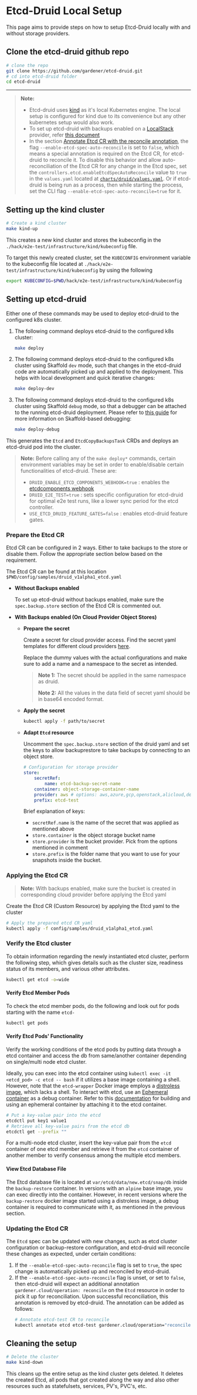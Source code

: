 # Etcd-Druid Local Setup

This page aims to provide steps on how to setup Etcd-Druid locally with and without storage providers.

## Clone the etcd-druid github repo

```sh
# clone the repo
git clone https://github.com/gardener/etcd-druid.git
# cd into etcd-druid folder
cd etcd-druid
```

---

> **Note:**
>
>- Etcd-druid uses [kind](https://kind.sigs.k8s.io/) as it's local Kubernetes engine. The local setup is configured for kind due to its convenience but any other kubernetes setup would also work.
>- To set up etcd-druid with backups enabled on a [LocalStack](https://github.com/localstack/localstack) provider, refer [this document](getting-started-locally-localstack.md)
>- In the section [Annotate Etcd CR with the reconcile annotation](#annotate-etcd-cr-with-the-reconcile-annotation), the flag `--enable-etcd-spec-auto-reconcile` is set to `false`, which means a special annotation is required on the Etcd CR, for etcd-druid to reconcile it. To disable this behavior and allow auto-reconciliation of the Etcd CR for any change in the Etcd spec, set the `controllers.etcd.enableEtcdSpecAutoReconcile` value to `true` in the `values.yaml` located at [`charts/druid/values.yaml`](../../charts/druid/values.yaml). Or if etcd-druid is being run as a process, then while starting the process, set the CLI flag `--enable-etcd-spec-auto-reconcile=true` for it.

## Setting up the kind cluster

```sh
# Create a kind cluster
make kind-up
```

This creates a new kind cluster and stores the kubeconfig in the  `./hack/e2e-test/infrastructure/kind/kubeconfig` file.

To target this newly created cluster, set the `KUBECONFIG` environment variable to the kubeconfig file located at `./hack/e2e-test/infrastructure/kind/kubeconfig` by using the following

```sh
export KUBECONFIG=$PWD/hack/e2e-test/infrastructure/kind/kubeconfig
```

## Setting up etcd-druid

Either one of these commands may be used to deploy etcd-druid to the configured k8s cluster.

1. The following command deploys etcd-druid to the configured k8s cluster:
    ```sh
    make deploy
    ```

2. The following command deploys etcd-druid to the configured k8s cluster using Skaffold `dev` mode, such that changes in the etcd-druid code are automatically picked up and applied to the deployment. This helps with local development and quick iterative changes:
    ```sh
    make deploy-dev
    ```

3. The following command deploys etcd-druid to the configured k8s cluster using Skaffold `debug` mode, so that a debugger can be attached to the running etcd-druid deployment. Please refer to [this guide](https://skaffold.dev/docs/workflows/debug/) for more information on Skaffold-based debugging:
    ```sh
    make deploy-debug
    ```

This generates the `Etcd` and `EtcdCopyBackupsTask` CRDs and deploys an etcd-druid pod into the cluster.

> **Note:** Before calling any of the `make deploy*` commands, certain environment variables may be set in order to enable/disable certain functionalities of etcd-druid. These are:
> - `DRUID_ENABLE_ETCD_COMPONENTS_WEBHOOK=true` : enables the [etcdcomponents webhook](../concepts/webhooks.md#etcd-components-webhook)
> - `DRUID_E2E_TEST=true` : sets specific configuration for etcd-druid for optimal e2e test runs, like a lower sync period for the etcd controller.
> - `USE_ETCD_DRUID_FEATURE_GATES=false` : enables etcd-druid feature gates.

### Prepare the Etcd CR

Etcd CR can be configured in 2 ways. Either to take backups to the store or disable them. Follow the appropriate section below based on the requirement.

The Etcd CR can be found at this location `$PWD/config/samples/druid_v1alpha1_etcd.yaml`

- **Without Backups enabled**

    To set up etcd-druid without backups enabled, make sure the `spec.backup.store` section of the Etcd CR is commented out.

- **With Backups enabled (On Cloud Provider Object Stores)**

  - **Prepare the secret**

    Create a secret for cloud provider access. Find the secret yaml templates for different cloud providers [here](https://github.com/gardener/etcd-backup-restore/tree/master/example/storage-provider-secrets).

    Replace the dummy values with the actual configurations and make sure to add a name and a namespace to the secret as intended.

    > **Note 1:** The secret should be applied in the same namespace as druid.
    >
    > **Note 2:** All the values in the data field of secret yaml should be in base64 encoded format.

  - **Apply the secret**

    ```sh
    kubectl apply -f path/to/secret
    ```

  - **Adapt `Etcd` resource**

    Uncomment the `spec.backup.store` section of the druid yaml and set the keys to allow backuprestore to take backups by connecting to an object store.

    ```yaml
    # Configuration for storage provider
    store:
        secretRef:
            name: etcd-backup-secret-name
        container: object-storage-container-name
        provider: aws # options: aws,azure,gcp,openstack,alicloud,dell,openshift,local
        prefix: etcd-test
    ```

    Brief explanation of keys:

    - `secretRef.name` is the name of the secret that was applied as mentioned above
    - `store.container` is the object storage bucket name
    - `store.provider`  is the bucket provider. Pick from the options mentioned in comment
    - `store.prefix`    is the folder name that you want to use for your snapshots inside the bucket.

### Applying the Etcd CR

> **Note:** With backups enabled, make sure the bucket is created in corresponding cloud provider before applying the Etcd yaml

Create the Etcd CR (Custom Resource) by applying the Etcd yaml to the cluster

```sh
# Apply the prepared etcd CR yaml
kubectl apply -f config/samples/druid_v1alpha1_etcd.yaml
```

### Verify the Etcd cluster

To obtain information regarding the newly instantiated etcd cluster, perform the following step, which gives details such as the cluster size, readiness status of its members, and various other attributes.

```sh
kubectl get etcd -o=wide
```

#### Verify Etcd Member Pods

To check the etcd member pods, do the following and look out for pods starting with the name `etcd-`

```sh
kubectl get pods
```

#### Verify Etcd Pods' Functionality

Verify the working conditions of the etcd pods by putting data through a etcd container and access the db from same/another container depending on single/multi node etcd cluster.

Ideally, you can exec into the etcd container using `kubectl exec -it <etcd_pod> -c etcd -- bash` if it utilizes a base image containing a shell. However, note that the `etcd-wrapper` Docker image employs a [distroless image](https://github.com/GoogleContainerTools/distroless), which lacks a shell. To interact with etcd, use an [Ephemeral container](https://kubernetes.io/docs/concepts/workloads/pods/ephemeral-containers/) as a debug container. Refer to this [documentation](https://github.com/gardener/etcd-wrapper/blob/main/docs/deployment/ops.md#build-image) for building and using an ephemeral container by attaching it to the etcd container.

```sh
# Put a key-value pair into the etcd 
etcdctl put key1 value1
# Retrieve all key-value pairs from the etcd db
etcdctl get --prefix ""
```

For a multi-node etcd cluster, insert the key-value pair from the `etcd` container of one etcd member and retrieve it from the `etcd` container of another member to verify consensus among the multiple etcd members.

#### View Etcd Database File

The Etcd database file is located at `var/etcd/data/new.etcd/snap/db` inside the `backup-restore` container. In versions with an `alpine` base image, you can exec directly into the container. However, in recent versions where the `backup-restore` docker image started using a distroless image, a debug container is required to communicate with it, as mentioned in the previous section.

### Updating the Etcd CR

The `Etcd` spec can be updated with new changes, such as etcd cluster configuration or backup-restore configuration, and etcd-druid will reconcile these changes as expected, under certain conditions:
1. If the `--enable-etcd-spec-auto-reconcile` flag is set to `true`, the spec change is automatically picked up and reconciled by etcd-druid.
2. If the `--enable-etcd-spec-auto-reconcile` flag is unset, or set to `false`, then etcd-druid will expect an additional annotation `gardener.cloud/operation: reconcile` on the `Etcd` resource in order to pick it up for reconciliation. Upon successful reconciliation, this annotation is removed by etcd-druid. The annotation can be added as follows:
    ```sh
    # Annotate etcd-test CR to reconcile
    kubectl annotate etcd etcd-test gardener.cloud/operation="reconcile"
    ```

## Cleaning the setup

```sh
# Delete the cluster
make kind-down
```

This cleans up the entire setup as the kind cluster gets deleted. It deletes the created Etcd, all pods that got created along the way and also other resources such as statefulsets, services, PV's, PVC's, etc.
